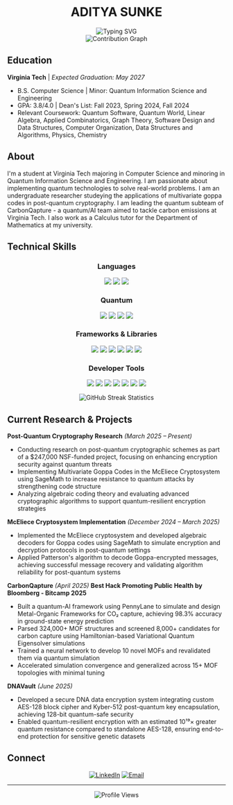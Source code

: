 <div align="center">
  <h1>ADITYA SUNKE</h1>
</div>
<div align="center">
  <img src="https://readme-typing-svg.herokuapp.com?font=Fira+Code&size=28&duration=3000&pause=1000&color=0EA5E9&center=true&vCenter=true&width=600&lines=Computer+Science;Quantum+Information+Science;Quantum+Lead+-+CarbonQapture;Undergraduate+Student+Researcher;Calculus+Tutor" alt="Typing SVG" />
</div>
<div align="center">
  <img src="https://github-readme-activity-graph.vercel.app/graph?username=adityasunke&bg_color=0d1117&color=0ea5e9&line=0ea5e9&point=ffffff&area=true&hide_border=true" alt="Contribution Graph" />
</div>

## Education

**Virginia Tech** | *Expected Graduation: May 2027*
- B.S. Computer Science | Minor: Quantum Information Science and Engineering
- GPA: 3.8/4.0 | Dean's List: Fall 2023, Spring 2024, Fall 2024
- Relevant Coursework: Quantum Software, Quantum World, Linear Algebra, Applied Combinatorics, Graph Theory, Software Design and Data Structures, Computer Organization, Data Structures and Algorithms, Physics, Chemistry

## About

I'm a student at Virginia Tech majoring in Computer Science and minoring in Quantum Information Science and Engineering. I am passionate about implementing quantum technologies to solve real-world problems. I am an undergraduate researcher studeying the applications of multivariate goppa codes in post-quantum cryptography. I am leading the quantum subteam of CarbonQapture - a quantum/AI team aimed to tackle carbon emissions at Virginia Tech. I also work as a Calculus tutor for the Department of Mathematics at my university.

## Technical Skills

<div align="center">

### Languages
<p align="center">
  <img src="https://img.shields.io/badge/Python-3776AB?style=for-the-badge&logo=python&logoColor=white" />
  <img src="https://img.shields.io/badge/Java-F80000?style=for-the-badge&logo=oracle&logoColor=white" />
  <img src="https://img.shields.io/badge/C-00599C?style=for-the-badge&logo=c&logoColor=white" />
</p>

### Quantum
<p align="center">
  <img src="https://img.shields.io/badge/Qiskit-6929C4?style=for-the-badge&logo=qiskit&logoColor=white" />
  <img src="https://img.shields.io/badge/PennyLane-FF6B35?style=for-the-badge" />
  <img src="https://img.shields.io/badge/Cirq-4285F4?style=for-the-badge&logo=google&logoColor=white" />
  <img src="https://img.shields.io/badge/IBM_Quantum-052FAD?style=for-the-badge&logo=ibm&logoColor=white" />
</p>

### Frameworks & Libraries
<p align="center">
  <img src="https://img.shields.io/badge/Pandas-150458?style=for-the-badge&logo=pandas&logoColor=white" />
  <img src="https://img.shields.io/badge/NumPy-013243?style=for-the-badge&logo=numpy&logoColor=white" />
  <img src="https://img.shields.io/badge/Matplotlib-11557c?style=for-the-badge" />
  <img src="https://img.shields.io/badge/SageMath-4285F4?style=for-the-badge" />
  <img src="https://img.shields.io/badge/SciPy-8CAAE6?style=for-the-badge&logo=scipy&logoColor=white" />
  <img src="https://img.shields.io/badge/Scikit_Learn-F7931E?style=for-the-badge&logo=scikit-learn&logoColor=white" />
</p>

### Developer Tools
<p align="center">
  <img src="https://img.shields.io/badge/Git-F05032?style=for-the-badge&logo=git&logoColor=white" />
  <img src="https://img.shields.io/badge/GitHub-181717?style=for-the-badge&logo=github&logoColor=white" />
  <img src="https://img.shields.io/badge/Docker-2496ED?style=for-the-badge&logo=docker&logoColor=white" />
  <img src="https://img.shields.io/badge/VS_Code-007ACC?style=for-the-badge&logo=visualstudiocode&logoColor=white" />
  <img src="https://img.shields.io/badge/PyCharm-000000?style=for-the-badge&logo=pycharm&logoColor=white" />
  <img src="https://img.shields.io/badge/Eclipse-2C2255?style=for-the-badge&logo=eclipse&logoColor=white" />
  <img src="https://img.shields.io/badge/Jupyter-F37626?style=for-the-badge&logo=jupyter&logoColor=white" />
</p>

</div>

<div align="center">
  <img src="https://github-readme-streak-stats.herokuapp.com/?user=adityasunke&theme=github-dark-blue&background=0d1117&ring=0ea5e9&fire=0ea5e9&currStreakLabel=0ea5e9&sideNums=0ea5e9&currStreakNum=ffffff&sideLabels=ffffff&dates=ffffff" alt="GitHub Streak Statistics" />
</div>

## Current Research & Projects

**Post-Quantum Cryptography Research** *(March 2025 – Present)*
- Conducting research on post-quantum cryptographic schemes as part of a $247,000 NSF-funded project, focusing on enhancing encryption security against quantum threats
- Implementing Multivariate Goppa Codes in the McEliece Cryptosystem using SageMath to increase resistance to quantum attacks by strengthening code structure
- Analyzing algebraic coding theory and evaluating advanced cryptographic algorithms to support quantum-resilient encryption strategies

**McEliece Cryptosystem Implementation** *(December 2024 – March 2025)*
- Implemented the McEliece cryptosystem and developed algebraic decoders for Goppa codes using SageMath to simulate encryption and decryption protocols in post-quantum settings
- Applied Patterson's algorithm to decode Goppa-encrypted messages, achieving successful message recovery and validating algorithm reliability for post-quantum systems

**CarbonQapture** *(April 2025)*
 **Best Hack Promoting Public Health by Bloomberg - Bitcamp 2025**
- Built a quantum-AI framework using PennyLane to simulate and design Metal-Organic Frameworks for CO₂ capture, achieving 98.3% accuracy in ground-state energy prediction
- Parsed 324,000+ MOF structures and screened 8,000+ candidates for carbon capture using Hamiltonian-based Variational Quantum Eigensolver simulations
- Trained a neural network to develop 10 novel MOFs and revalidated them via quantum simulation
- Accelerated simulation convergence and generalized across 15+ MOF topologies with minimal tuning

**DNAVault** *(June 2025)*
- Developed a secure DNA data encryption system integrating custom AES-128 block cipher and Kyber-512 post-quantum key encapsulation, achieving 128-bit quantum-safe security
- Enabled quantum-resilient encryption with an estimated 10¹⁹× greater quantum resistance compared to standalone AES-128, ensuring end-to-end protection for sensitive genetic datasets

## Connect

<div align="center">

[![LinkedIn](https://img.shields.io/badge/LinkedIn-0077B5?style=for-the-badge&logo=linkedin&logoColor=white)](https://www.linkedin.com/in/aditya-sunke/)
[![Email](https://img.shields.io/badge/Email-D14836?style=for-the-badge&logo=gmail&logoColor=white)](mailto:adityasunke2004@vt.edu)

</div>

---

<div align="center">
  <img src="https://komarev.com/ghpvc/?username=adityasunke&color=0ea5e9&style=for-the-badge&label=Profile+Views" alt="Profile Views" />
</div>
